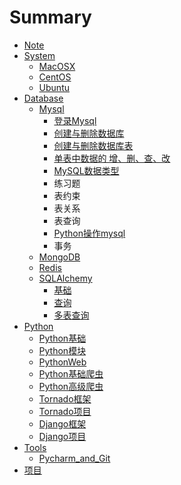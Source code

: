 # Summary

* [Note](README.md)
* [System](system.md)
  * [MacOSX](system/macosx.md)
  * [CentOS](system/centos.md)
  * [Ubuntu](system/ubuntu.md)
* [Database](database.md)
  * [Mysql](database/mysql.md)
    * [登录Mysql](database/mysql/deng-lu-mysql.md)
    * [创建与删除数据库](database/mysql/chuang-jian-yu-shan-chu-shu-ju-ku.md)
    * [创建与删除数据库表](database/mysql/chuang-jian-yu-shan-chu-shu-ju-ku-biao.md)
    * [单表中数据的 增、删、查、改](database/mysql/dan-biao-zhong-shu-ju-de-zeng-3001-shan-3001-cha-3001-gai.md)
    * [MySQL数据类型](database/mysql/mysqlshu-ju-lei-xing.md)
    * 练习题
    * 表约束
    * 表关系
    * 表查询
    * [Python操作mysql](database/mysql/pythoncao-zuo-mysql.md)
    * 事务
  * [MongoDB](database/mongodb.md)
  * [Redis](database/redis.md)
  * [SQLAlchemy](database/sqlalchemy.md)
    * [基础](database/sqlalchemy/ji-chu.md)
    * [查询](database/sqlalchemy/cha-xun.md)
    * [多表查询](database/sqlalchemy/duo-biao-cha-xun.md)
* [Python](python.md)
  * [Python基础](python/pythonji-chu.md)
  * [Python模块](python/pythonmo-kuai.md)
  * [PythonWeb](python/pythonweb.md)
  * [Python基础爬虫](python/pythonji-chu-pa-chong.md)
  * [Python高级爬虫](python/pythongao-ji-pa-chong.md)
  * [Tornado框架](python/tornadokuang-jia.md)
  * [Tornado项目](python/tornadoxiang-mu.md)
  * [Django框架](python/djangokuang-jia.md)
  * [Django项目](python/djangoxiang-mu.md)
* [Tools](tools.md)
  * [Pycharm\_and\_Git](tools/pycharmand-git.md)
* [项目](xiang-mu.md)

